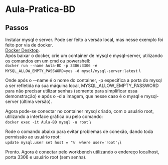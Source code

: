 # Aula-Pratica-BD

## Passos

Instalar mysql e server. Pode ser feito a versão local, mas nesse exemplo foi feito por via de docker.\
[Docker Desktop](https://www.docker.com/products/docker-desktop/).\
Após baixar o docker, crie um container de mysql e mysql-server, utilizando os comandos em um cmd ou powershell:\
```docker run --name Aula-BD -p 3306:3306 -e MYSQL_ALLOW_EMPTY_PASSWORD=yes -d mysql/mysql-server:latest``` \

Onde após o --name é o nome do container, -p especifica a porta do mysql a ser refletida na sua máquina local, MYSQL_ALLOW_EMPTY_PASSWORD para não precisar utilizar senhas (somente para simplificar essa demonstração) e após o -d a imagem, que nesse caso é o mysql e mysql-server (última versão).

Agora pode-se conectar no container mysql criado, com o usuário root, utilizando a interface gráfica ou pelo comando:\
```docker exec -it Aula-BD mysql -u root``` \

Rode o comando abaixo para evitar problemas de conexão, dando toda permissão ao usuário root:\
```update mysql.user set host = '%' where user='root';```\

Pronto. Agora é conectar pelo workbench utilizando o endereço localhost, porta 3306 e usuário root (sem senha).